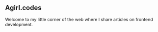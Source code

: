 ## Agirl.codes


Welcome to my little corner of the web where I share articles on frontend development.
